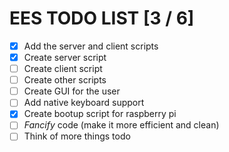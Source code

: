 # EES TODO LIST [3 / 6]

- [X] Add the server and client scripts
- [X] Create server script
- [ ] Create client script
- [ ] Create other scripts
- [ ] Create GUI for the user
- [ ] Add native keyboard support
- [X] Create bootup script for raspberry pi
- [ ] *Fancify* code (make it more efficient and clean)
- [ ] Think of more things todo
